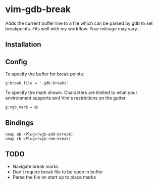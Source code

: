 # vim-gdb-break

Adds the current buffer line to a file which can be parsed by gdb to set breakpoints.  Fits well with my workflow. Your
mileage may vary...

## Installation


## Config

To specify the buffer for break points:

```vim
g:break_file = '.gdb-breaks'
```

To specify the mark shown.  Characters are limited to what your environment supports and Vim's restrictions on the
gutter.

```vim
g:vgb_mark = ❎
```

## Bindings

```vim
nmap ab <Plug>(vgb-add-brreak)
nmap rb <Plug>(vgb-rem-break)
```

## TODO

* Navigate break marks
* Don't require break file to be open in buffer
* Parse the file on start up to place marks
